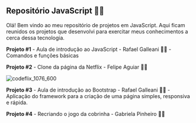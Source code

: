 ## Repositório JavaScript :woman_technologist:

Olá! Bem vindo ao meu repositório de projetos em JavaScript. Aqui ficam reunidos os projetos que desenvolvi para exercitar meus conhecimentos a cerca dessa tecnologia.



**Projeto #1** - Aula de introdução ao JavaScript - Rafael Galleani :man_technologist: - Comandos e funções básicas

**Projeto #2** - Clone da página da Netflix - Felipe Aguiar :man_technologist: 

![codeflix_1076_600](C:\workspace\PROJETOS-DIO\codeflix_1076_600.png)

**Projeto #3** - Aula de introdução ao Bootstrap - Rafael Galleani :man_technologist: - Aplicação do framework para a criação de uma página simples, responsiva e rápida.

**Projeto #4** - Recriando o jogo da cobrinha - Gabriela Pinheiro :woman_technologist:

